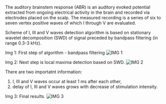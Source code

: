 The auditory brainstem response (ABR) is an auditory evoked potential extracted from ongoing electrical activity in the brain and recorded via electrodes placed on the scalp. The measured recording is a series of six to seven vertex positive waves of which I through V are evaluated. 

Scheme of I, III and V waves detection algorithm is based on stationary wavelet decomposition (SWD) of signal preceded by bandpass filtering (in range 0.3-3 kHz).

Img 1: First step of algorithm - bandpass filtering
![IMG 1](https://github.com/paniks/dedicated-medical-diagnostic-algorithms/tree/master/ABR%20waves%20detection/images/img1.png)

Img 2: Next step is local maxima detection based on SWD. 
![IMG 2](https://github.com/paniks/dedicated-medical-diagnostic-algorithms/tree/master/ABR%20waves%20detection/images/img2.png)

There are two importatnt information:
1. I, III and V waves occur at least 1 ms after each other,
2. delay of I, III and V waves grows with decrease of stimulation intensity.

Img 3: Final results. 
![IMG 3](https://github.com/paniks/dedicated-medical-diagnostic-algorithms/tree/master/ABR%20waves%20detection/images/img3.png)
